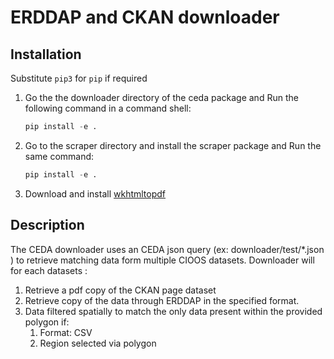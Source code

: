 # ERDDAP and CKAN downloader

## Installation

Substitute `pip3` for `pip` if required

1. Go the the downloader directory of the ceda package and Run the following command in a command shell:

   ```python
   pip install -e .
   ```

1. Go to the scraper directory and install the scraper package and Run the same command:

   ```python
   pip install -e .
   ```

1. Download and install [wkhtmltopdf](https://wkhtmltopdf.org/downloads.html)

## Description

The CEDA downloader uses an CEDA json query (ex: downloader/test/\*.json ) to retrieve matching data
form multiple CIOOS datasets. Downloader will for each datasets :

1. Retrieve a pdf copy of the CKAN page dataset
2. Retrieve copy of the data through ERDDAP in the specified format.
3. Data filtered spatially to match the only data present within the provided polygon if:
   1. Format: CSV
   2. Region selected via polygon
